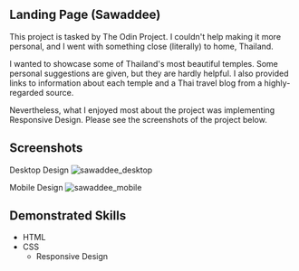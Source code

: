 ## Landing Page (Sawaddee)

This project is tasked by The Odin Project. I couldn't help making it more personal, and I went with something close (literally) to home, Thailand. 

I wanted to showcase some of Thailand's most beautiful temples. Some personal suggestions are given, but they are hardly helpful. I also provided links to information about each temple and a Thai travel blog from a highly-regarded source.

Nevertheless, what I enjoyed most about the project was implementing Responsive Design. Please see the screenshots of the project below.
 
 
## Screenshots
Desktop Design
![sawaddee_desktop](https://user-images.githubusercontent.com/77329731/212606486-2907a3bf-9994-43f7-b6c9-e489cf07870e.png)

Mobile Design
![sawaddee_mobile](https://user-images.githubusercontent.com/77329731/212606519-8413b57b-a53c-4d14-86c0-5ae2fe832463.gif)


## Demonstrated Skills 
- HTML
- CSS
    - Responsive Design
